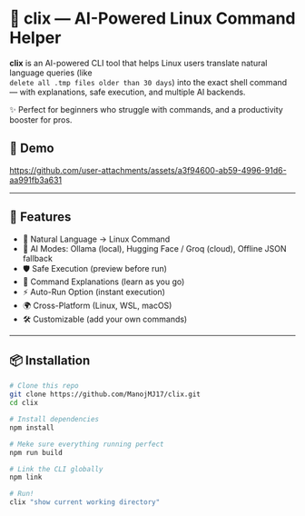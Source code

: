 # 🐧 clix — AI-Powered Linux Command Helper

**clix** is an AI-powered CLI tool that helps Linux users translate natural language queries (like  
`delete all .tmp files older than 30 days`) into the exact shell command — with explanations, safe execution, and multiple AI backends.

✨ Perfect for beginners who struggle with commands, and a productivity booster for pros.

## 🎥 Demo
https://github.com/user-attachments/assets/a3f94600-ab59-4996-91d6-aa991fb3a631

---

## 🚀 Features

- 🔎 Natural Language → Linux Command  
- 🤖 AI Modes: Ollama (local), Hugging Face / Groq (cloud), Offline JSON fallback  
- 🛡️ Safe Execution (preview before run)  
- 📖 Command Explanations (learn as you go)  
- ⚡ Auto-Run Option (instant execution)  
- 🌍 Cross-Platform (Linux, WSL, macOS)  
- 🛠️ Customizable (add your own commands)  

---

## 📦 Installation

```bash
# Clone this repo
git clone https://github.com/ManojMJ17/clix.git
cd clix

# Install dependencies
npm install

# Meke sure everything running perfect
npm run build

# Link the CLI globally
npm link

# Run!
clix "show current working directory"
